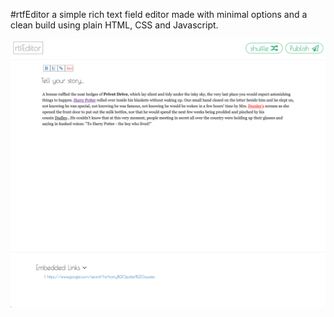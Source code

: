 #rtfEditor
a simple rich text field editor made with minimal options and a clean build using plain HTML, CSS and Javascript.

![preview](/preview.png?raw=true "rtfEditor")